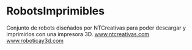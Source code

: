 # RobotsImprimibles
Conjunto de robots diseñados por NTCreativas para poder descargar y imprimirlos con una impresora 3D.
www.ntcreativas.com
www.roboticay3d.com
